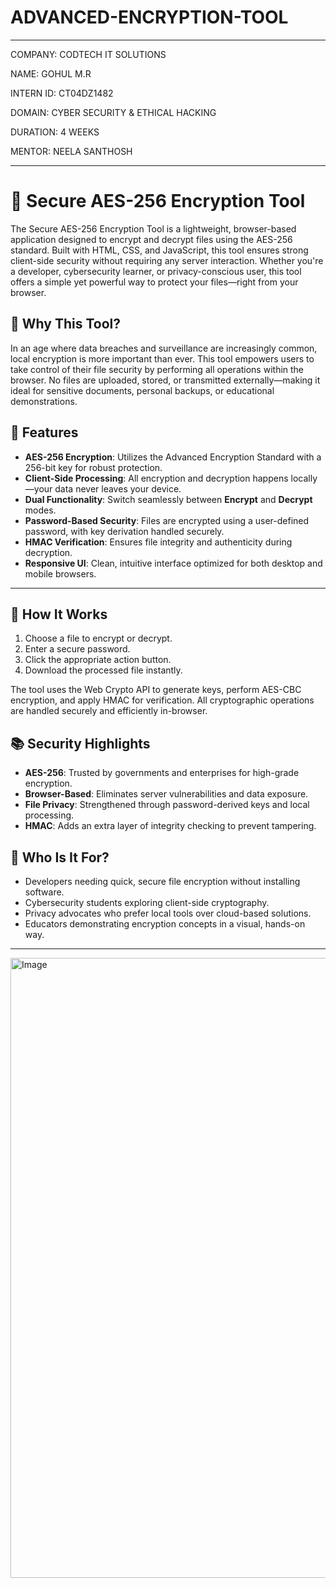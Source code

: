 # ADVANCED-ENCRYPTION-TOOL

---
COMPANY: CODTECH IT SOLUTIONS

NAME: GOHUL M.R

INTERN ID: CT04DZ1482

DOMAIN: CYBER SECURITY & ETHICAL HACKING

DURATION: 4 WEEKS

MENTOR: NEELA SANTHOSH


---

# 🔐 Secure AES-256 Encryption Tool

The Secure AES-256 Encryption Tool is a lightweight, browser-based application designed to encrypt and decrypt files using the AES-256 standard. Built with HTML, CSS, and JavaScript, this tool ensures strong client-side security without requiring any server interaction. Whether you're a developer, cybersecurity learner, or privacy-conscious user, this tool offers a simple yet powerful way to protect your files—right from your browser.

## 🌟 Why This Tool?

In an age where data breaches and surveillance are increasingly common, local encryption is more important than ever. This tool empowers users to take control of their file security by performing all operations within the browser. No files are uploaded, stored, or transmitted externally—making it ideal for sensitive documents, personal backups, or educational demonstrations.

## 🧰 Features

- **AES-256 Encryption**: Utilizes the Advanced Encryption Standard with a 256-bit key for robust protection.
- **Client-Side Processing**: All encryption and decryption happens locally—your data never leaves your device.
- **Dual Functionality**: Switch seamlessly between **Encrypt** and **Decrypt** modes.
- **Password-Based Security**: Files are encrypted using a user-defined password, with key derivation handled securely.
- **HMAC Verification**: Ensures file integrity and authenticity during decryption.
- **Responsive UI**: Clean, intuitive interface optimized for both desktop and mobile browsers.
---

## 🔐 How It Works

1. Choose a file to encrypt or decrypt.
2. Enter a secure password.
3. Click the appropriate action button.
4. Download the processed file instantly.

The tool uses the Web Crypto API to generate keys, perform AES-CBC encryption, and apply HMAC for verification. All cryptographic operations are handled securely and efficiently in-browser.

## 📚 Security Highlights

- **AES-256**: Trusted by governments and enterprises for high-grade encryption.
- **Browser-Based**: Eliminates server vulnerabilities and data exposure.
- **File Privacy**: Strengthened through password-derived keys and local processing.
- **HMAC**: Adds an extra layer of integrity checking to prevent tampering.

## 👥 Who Is It For?

- Developers needing quick, secure file encryption without installing software.
- Cybersecurity students exploring client-side cryptography.
- Privacy advocates who prefer local tools over cloud-based solutions.
- Educators demonstrating encryption concepts in a visual, hands-on way.

---
<img width="1913" height="992" alt="Image" src="https://github.com/user-attachments/assets/3df6bfd3-f787-498e-8718-b763d2f60e60" />

